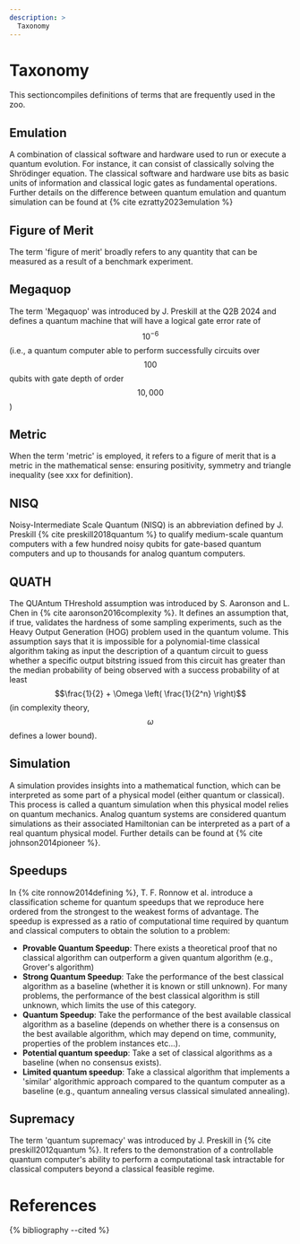 ```yaml
---
description: >
  Taxonomy
---
```

# Taxonomy

This sectioncompiles definitions of terms that are frequently used in the zoo.

## Emulation

A combination of classical software and hardware used to run or execute a quantum evolution. For instance, it can consist of classically solving the Shrödinger equation. The classical software and hardware use bits as basic units of information and classical logic gates as fundamental operations. Further details on the difference between quantum emulation and quantum simulation can be found at {% cite ezratty2023emulation %}

## Figure of Merit

The term 'figure of merit' broadly refers to any quantity that can be measured as a result of a benchmark experiment. 

## Megaquop

The term 'Megaquop' was introduced by J. Preskill at the Q2B 2024 and defines a quantum machine that will have a logical gate error rate of $$10^{-6}$$ (i.e., a quantum computer able to perform successfully circuits over $$100$$ qubits with gate depth of order $$10,000$$)

## Metric

When the term 'metric' is employed, it refers to a figure of merit that is a metric in the mathematical sense: ensuring positivity, symmetry and triangle inequality (see xxx for definition).
<!-- TODO: Ajouter un lien vers la définition des métriques en interne -->

## NISQ

Noisy-Intermediate Scale Quantum (NISQ) is an abbreviation defined by J. Preskill {% cite preskill2018quantum %} to qualify medium-scale quantum computers with a few hundred noisy qubits for gate-based quantum computers and up to thousands for analog quantum computers.

## QUATH

The QUAntum THreshold assumption was introduced by S. Aaronson and L. Chen in {% cite aaronson2016complexity %}. It defines an assumption that, if true, validates the hardness of some sampling experiments, such as the Heavy Output Generation (HOG) problem used in the quantum volume. This assumption says that it is impossible for a polynomial-time classical algorithm taking as input the description of a quantum circuit to guess whether a specific output bitstring issued from this circuit has greater than the median probability of being observed with a success probability of at least $$\frac{1}{2} + \Omega \left( \frac{1}{2^n} \right)$$ (in complexity theory, $$\omega$$ defines a lower bound).
<!-- TODO: Ajouter un lien vers Heavy output problem -->

## Simulation

A simulation provides insights into a mathematical function, which can be interpreted as some part of a physical model (either quantum or classical). This process is called a quantum simulation when this physical model relies on quantum mechanics. Analog quantum systems are considered quantum simulations as their associated Hamiltonian can be interpreted as a part of a real quantum physical model. Further details can be found at {% cite johnson2014pioneer %}.

## Speedups

In {% cite ronnow2014defining %}, T. F. Ronnow et al. introduce a classification scheme for quantum speedups that we reproduce here ordered from the strongest to the weakest forms of advantage. The speedup is expressed as a ratio of computational time required by quantum and classical computers to obtain the solution to a problem:
- **Provable Quantum Speedup**: There exists a theoretical proof that no classical algorithm can outperform a given quantum algorithm (e.g., Grover's algorithm)
- **Strong Quantum Speedup**: Take the performance of the best classical algorithm as a baseline (whether it is known or still unknown). For many problems, the performance of the best classical algorithm is still unknown, which limits the use of this category.
- **Quantum Speedup**: Take the performance of the best available classical algorithm as a baseline (depends on whether there is a consensus on the best available algorithm, which may depend on time, community, properties of the problem instances etc...).
- **Potential quantum speedup**: Take a set of classical algorithms as a baseline (when no consensus exists).
- **Limited quantum speedup**: Take a classical algorithm that implements a 'similar' algorithmic approach compared to the quantum computer as a baseline (e.g., quantum annealing versus classical simulated annealing).

## Supremacy

The term 'quantum supremacy' was introduced by J. Preskill in {% cite preskill2012quantum %}. It refers to the demonstration of a controllable quantum computer's ability to perform a computational task intractable for classical computers beyond a classical feasible regime.

<!-- Add definition on Random Special Unitary Group -->

# References
{% bibliography --cited %}